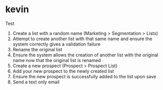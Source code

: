 # kevin
Test
1. Create a list with a random name (Marketing > Segmentation > Lists)
2. Attempt to create another list with that same name and ensure the system correctly gives a validation failure
3. Rename the original list
4. Ensure the system allows the creation of another list with the original name now that the original list is renamed
5. Create a new prospect (Prospect > Prospect List)
6. Add your new prospect to the newly created list
7. Ensure the new prospect is successfully added to the list upon save
8. Send a text only email
